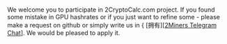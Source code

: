 # [](2CryptoCalc.com)

We welcome you to participate in 2CryptoCalc.com project.
If you found some mistake in GPU hashrates or if you just want to refine some - please make a request on github or simply write us in { [拥有][<a href="https://t.me/0xU">2Miners Telegram Chat</a>]. We would be pleased to apply it.
